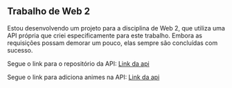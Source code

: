 ## Trabalho de Web 2
Estou desenvolvendo um projeto para a disciplina de Web 2, que utiliza uma API própria que criei especificamente para este trabalho. Embora as requisições possam demorar um pouco, elas sempre são concluídas com sucesso.

Segue o link para o repositório da API:
[Link da api](https://github.com/diogenesmedeiros/projetoweb02-api)

Segue o link para adiciona animes na API:
[Link da api](https://github.com/diogenesmedeiros/projetoweb-add-anime)
